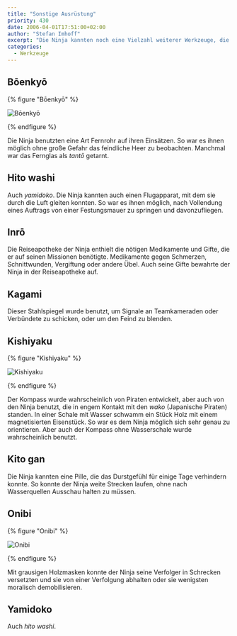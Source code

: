 ```yaml
---
title: "Sonstige Ausrüstung"
priority: 430
date: 2006-04-01T17:51:00+02:00
author: "Stefan Imhoff"
excerpt: "Die Ninja kannten noch eine Vielzahl weiterer Werkzeuge, die sie auf ihren Einsätzen benutzten. Vom Fernglas, über Kompass bis hin zur Reiseapotheke."
categories:
  - Werkzeuge
---
```


## Bōenkyō

{% figure "Bōenkyō" %}

![Bōenkyō](/assets/images/book/werkzeuge-boenkyo.jpg)

{% endfigure %}

Die Ninja benutzten eine Art Fernrohr auf ihren Einsätzen. So war es ihnen möglich ohne große Gefahr das feindliche Heer zu beobachten. Manchmal war das Fernglas als _tantō_ getarnt.

## Hito washi

Auch _yamidoko_. Die Ninja kannten auch einen Flugapparat, mit dem sie durch die Luft gleiten konnten. So war es ihnen möglich, nach Vollendung eines Auftrags von einer Festungsmauer zu springen und davonzufliegen.

## Inrō

Die Reiseapotheke der Ninja enthielt die nötigen Medikamente und Gifte, die er auf seinen Missionen benötigte. Medikamente gegen Schmerzen, Schnittwunden, Vergiftung oder andere Übel. Auch seine Gifte bewahrte der Ninja in der Reiseapotheke auf.

## Kagami

Dieser Stahlspiegel wurde benutzt, um Signale an Teamkameraden oder Verbündete zu schicken, oder um den Feind zu blenden.

## Kishiyaku

{% figure "Kishiyaku" %}

![Kishiyaku](/assets/images/book/werkzeuge-kishiyaku.jpg)

{% endfigure %}

Der Kompass wurde wahrscheinlich von Piraten entwickelt, aber auch von den Ninja benutzt, die in engem Kontakt mit den _wako_ (Japanische Piraten) standen. In einer Schale mit Wasser schwamm ein Stück Holz mit einem magnetisierten Eisenstück. So war es dem Ninja möglich sich sehr genau zu orientieren. Aber auch der Kompass ohne Wasserschale wurde wahrscheinlich benutzt.

## Kito gan

Die Ninja kannten eine Pille, die das Durstgefühl für einige Tage verhindern konnte. So konnte der Ninja weite Strecken laufen, ohne nach Wasserquellen Ausschau halten zu müssen.

## Onibi

{% figure "Onibi" %}

![Onibi](/assets/images/book/werkzeuge-onibi.jpg)

{% endfigure %}

Mit grausigen Holzmasken konnte der Ninja seine Verfolger in Schrecken versetzten und sie von einer Verfolgung abhalten oder sie wenigsten moralisch demobilisieren.

## Yamidoko

Auch _hito washi_.
